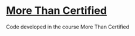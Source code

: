 # [More Than Certified](https://www.udemy.com/course/terraform-certified/)
Code developed in the course More Than Certified
